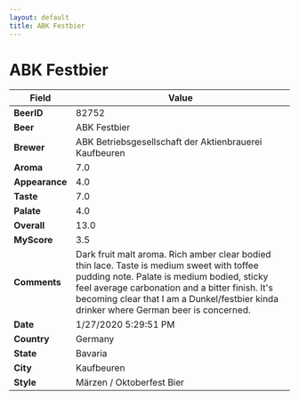 ```yaml
---
layout: default
title: ABK Festbier
---
```


# ABK Festbier

| Field         | Value     |
|---------------|-----------|
| **BeerID** | 82752 |
| **Beer** | ABK Festbier |
| **Brewer** | ABK Betriebsgesellschaft der Aktienbrauerei Kaufbeuren |
| **Aroma** | 7.0 |
| **Appearance** | 4.0 |
| **Taste** | 7.0 |
| **Palate** | 4.0 |
| **Overall** | 13.0 |
| **MyScore** | 3.5 |
| **Comments** | Dark fruit malt aroma. Rich amber clear bodied thin lace. Taste is medium sweet with toffee pudding note. Palate is medium bodied, sticky feel average carbonation and a bitter finish. It's becoming clear that I am a Dunkel/festbier kinda drinker where German beer is concerned. |
| **Date** | 1/27/2020 5:29:51 PM |
| **Country** | Germany |
| **State** | Bavaria |
| **City** | Kaufbeuren |
| **Style** | Märzen / Oktoberfest Bier |
